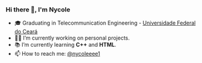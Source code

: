 ### Hi there 👋, I'm Nycole 

- 🎓 Graduating in Telecommunication Engineering - [Universidade Federal do Ceará](https://www.ufc.br)
- 👩‍💼 I’m currently working on personal projects.
- 📚 I’m currently learning **C++** and **HTML**.
- 📫 How to reach me: [@nycoleeee1](https://instagram.com/nycoleeee1)

<!--  
- 🔭 I’m currently working on ...
- 🌱 I’m currently learning ...
- 👯 I’m looking to collaborate on ...
- 🤔 I’m looking for help with ...
- 💬 Ask me about ...
- 📫 How to reach me: ...
- 😄 Pronouns: ...
- ⚡ Fun fact: ...
-->

<!-- Cada alteração que eu fizer em qualquer arquivo online: Commit change
->
